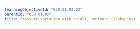 ```yaml
---
learningObjectiveId: "050.01.03.02"
parentId: "050.01.03"
title: Pressure variation with height, contours (isohypses)
---
```

